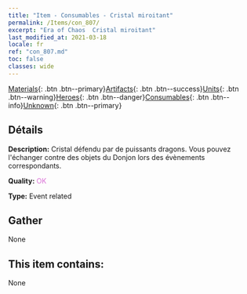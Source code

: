 ```yaml
---
title: "Item - Consumables - Cristal miroitant"
permalink: /Items/con_807/
excerpt: "Era of Chaos  Cristal miroitant"
last_modified_at: 2021-03-18
locale: fr
ref: "con_807.md"
toc: false
classes: wide
---
```

 [Materials](/fr/Items/){: .btn .btn--primary}[Artifacts](/fr/Items/Artifacts/){: .btn .btn--success}[Units](/fr/Items/Units/){: .btn .btn--warning}[Heroes](/fr/Items/Heroes/){: .btn .btn--danger}[Consumables](/fr/Items/Consumables/){: .btn .btn--info}[Unknown](/fr/Items/Unknown/){: .btn .btn--primary}

## Détails
 **Description:** Cristal défendu par de puissants dragons. Vous pouvez l'échanger contre des objets du Donjon lors des évènements correspondants.

 **Quality:** <span style="color: #DA70D6">OK</span>

 **Type:** Event related

## Gather

  None

## This item contains:

  None

